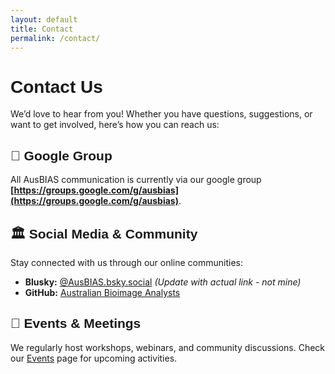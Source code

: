 ```yaml
---
layout: default
title: Contact
permalink: /contact/
---
```

<style>
@font-face {
  font-family: 'Oswald';
  src: url('/assets/fonts/oswald-regular.ttf') format('truetype');
}

h1, h2, h3, h4, h5, h6,
.site-title,
.site-nav,
.site-nav a {
  font-family: 'Oswald', sans-serif !important;
}
</style>
# Contact Us

We’d love to hear from you! Whether you have questions, suggestions, or want to get involved, here’s how you can reach us:

## 📧 Google Group
All AusBIAS communication is currently via our google group **[https://groups.google.com/g/ausbias](https://groups.google.com/g/ausbias)**.

## 🏛 Social Media & Community
Stay connected with us through our online communities:
- **Blusky:** [@AusBIAS.bsky.social](https://drlachie.bsky.social) *(Update with actual link - not mine)*
- **GitHub:** [Australian Bioimage Analysts](https://github.com/ausbias)

## 📍 Events & Meetings
We regularly host workshops, webinars, and community discussions. Check our [Events](/events/) page for upcoming activities.



